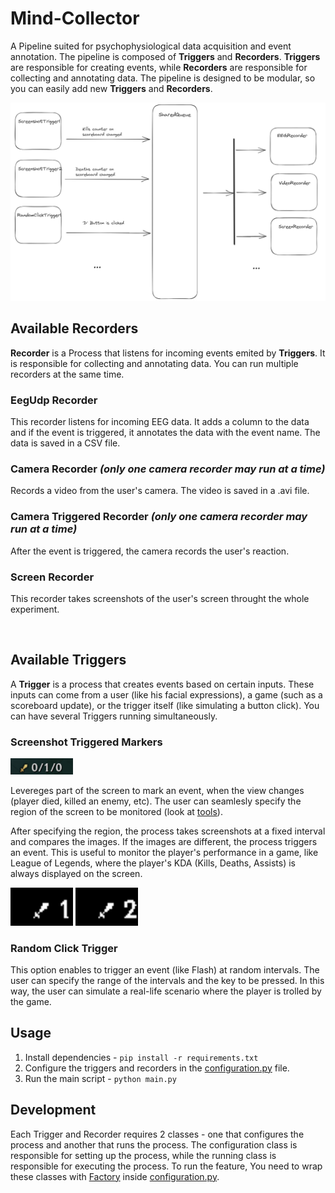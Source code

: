 # Mind-Collector

A Pipeline suited for psychophysiological data acquisition and event annotation. The pipeline is composed of **Triggers** and **Recorders**. **Triggers** are responsible for creating events, while **Recorders** are responsible for collecting and annotating data. The pipeline is designed to be modular, so you can easily add new **Triggers** and **Recorders**.

![Mind-Collector Pipeline](../imgs/pipeline.png)

## Available Recorders

**Recorder** is a Process that listens for incoming events emited by **Triggers**. It is responsible for collecting and annotating data. You can run multiple recorders at the same time.

### EegUdp Recorder
This recorder listens for incoming EEG data. It adds a column to the data and if the event is triggered, it annotates the data with the event name. The data is saved in a CSV file.

### Camera Recorder *(only one camera recorder may run at a time)*
Records a video from the user's camera. The video is saved in a .avi file.

### Camera Triggered Recorder *(only one camera recorder may run at a time)*
After the event is triggered, the camera records the user's reaction. 

### Screen Recorder
This recorder takes screenshots of the user's screen throught the whole experiment.

<br>

## Available Triggers

A **Trigger** is a process that creates events based on certain inputs. These inputs can come from a user (like his facial expressions), a game (such as a scoreboard update), or the trigger itself (like simulating a button click). You can have several Triggers running simultaneously.

### Screenshot Triggered Markers
<img src="../imgs/kills-deaths-assits.png" alt="KDA" width="100" >

Levereges part of the screen to mark an event, when the view changes (player died, killed an enemy, etc). The user can seamlesly specify the region of the screen to be monitored (look at [tools](./tools/README.md)). 

After specifying the region, the process takes screenshots at a fixed interval and compares the images. If the images are different, the process triggers an event. This is useful to monitor the player's performance in a game, like League of Legends, where the player's KDA (Kills, Deaths, Assists) is always displayed on the screen.

<p>
    <img src="../imgs/before-killing.png" alt="KDA" width="100" >
    <img src="../imgs/after-killing.png" alt="KDA" width="100" >
</p>


### Random Click Trigger
This option enables to trigger an event (like Flash) at random intervals. The user can specify the range of the intervals and the key to be pressed. In this way, the user can simulate a real-life scenario where the player is trolled by the game.


## Usage
1. Install dependencies - `pip install -r requirements.txt`
2. Configure the triggers and recorders in the [configuration.py](./configuration.py) file.
3. Run the main script - `python main.py`

## Development
Each Trigger and Recorder requires 2 classes - one that configures the process and another that runs the process. The configuration class is responsible for setting up the process, while the running class is responsible for executing the process. To run the feature, You need to wrap these classes with [Factory](./src/utils/config_helpers.py) inside [configuration.py](./configuration.py).
